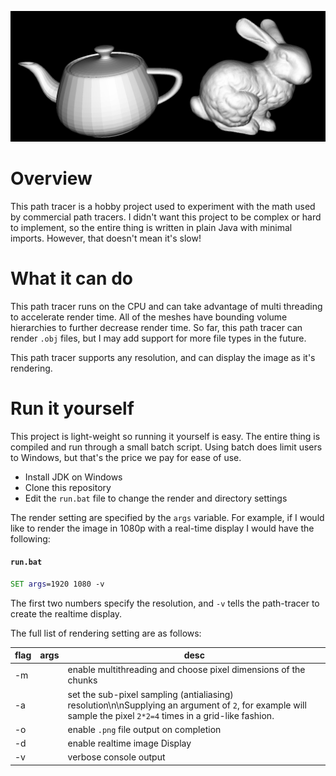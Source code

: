 ![Teapot and Bunny](example.png)

# Overview
This path tracer is a hobby project used to experiment with the math used by commercial path tracers. I didn't want this project to be complex or hard to implement, so the entire thing is written in plain Java with minimal imports. However, that doesn't mean it's slow!

# What it can do
This path tracer runs on the CPU and can take advantage of multi threading to accelerate render time. All of the meshes have bounding volume hierarchies to further decrease render time. So far, this path tracer can render `.obj` files, but I may add support for more file types in the future.

This path tracer supports any resolution, and can display the image as it's rendering.

# Run it yourself
This project is light-weight so running it yourself is easy. The entire thing is compiled and run through a small batch script. Using batch does limit users to Windows, but that's the price we pay for ease of use.

 - Install JDK on Windows
 - Clone this repository
 - Edit the `run.bat` file to change the render and directory settings

The render setting are specified by the `args` variable. For example, if I would like to render the image in 1080p with a real-time display I would have the following:

#### **`run.bat`**
```bat
SET args=1920 1080 -v
```

The first two numbers specify the resolution, and `-v` tells the path-tracer to create the realtime display.

The full list of rendering setting are as follows:

| flag | args   | desc                                                  |
|---   |---     |---                                                    |
| -m   |<int>   |   enable multithreading and choose pixel dimensions of the chunks |
| -a   |<int>   |   set the sub-pixel sampling (antialiasing) resolution\n\nSupplying an argument of `2`, for example will sample the pixel `2*2=4` times in a grid-like fashion. |
| -o   |        |   enable `.png` file output on completion |
| -d   |        |   enable realtime image Display |
| -v   |        |   verbose console output|


